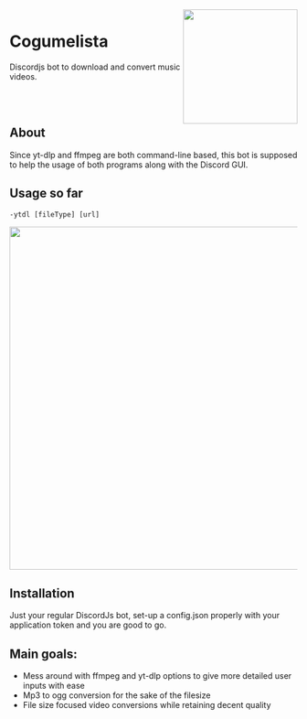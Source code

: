 
<img align="right" width="200" src="https://cdn.discordapp.com/attachments/1041892510269718611/1061923729430552627/2761921864.png"/>

# <h1>Cogumelista</h1>

<p>Discordjs bot to download and convert music videos.</p>

<br>
<br>

## About
Since yt-dlp and ffmpeg are both command-line based, this bot is supposed to help the usage of both programs along with the Discord GUI.

## Usage so far
    -ytdl [fileType] [url] 
    
<img align="center" width="600px" src="https://cdn.discordapp.com/attachments/1041892510269718611/1061930898876018748/downloadSuccess.gif"/>

## Installation 
Just your regular DiscordJs bot, set-up a config.json properly with your application token and you are good to go.
    
## Main goals:
  * Mess around with ffmpeg and yt-dlp options  to give more detailed user inputs with ease
  * Mp3 to ogg conversion for the sake of the filesize  
  * File size focused video conversions while retaining decent quality
  
